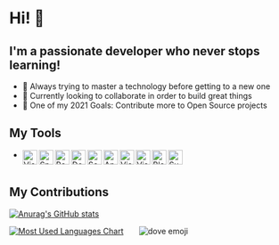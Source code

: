 # Hi! 👋

## I'm a passionate developer who never stops learning!
 - 🌱 Always trying to master a technology before getting to a new one
 - 🤝 Currently looking to collaborate in order to build great things
 - 🥅 One of my 2021 Goals: Contribute more to Open Source projects

## My Tools

<!-- CREDITS TO : Simple Icons (https://github.com/simple-icons/simple-icons#cdn-usage) -->

- [<img align="left" alt="Visual Studio Code" width="26px" src="https://i.ibb.co/qNnNZZJ/intellij.png" />][IntelliJ IDEA]
[<img align="left" alt="Spring Framework" width="26px" src="https://i.ibb.co/GvN1fHF/spring.png" />][Spring Framework]
[<img align="left" alt="Postman" width="26px" src="https://i.ibb.co/vPBFSbd/postman.png" />][Postman]
[<img align="left" alt="Docker" width="26px" src="https://i.ibb.co/GCF8tgK/docker.png" />][Docker]
[<img align="left" alt="Scene Builder" width="26px" src="https://i.ibb.co/xSXxmHV/scenebuilder.png" />][Scene Builder]
[<img align="left" alt="Android Studio" width="26px" src="https://i.ibb.co/FDjhXDG/android-studio.png" />][Android Studio]
[<img align="left" alt="Visual Studio 2019" width="26px" src="https://img.icons8.com/fluent/2x/visual-studio-2019.png" />][Visual Studio 2019]
[<img align="left" alt="Visual Studio Code" width="26px" src="https://i.ibb.co/9htwZFQ/vsc.png" />][Visual Studio Code]
[<img align="left" alt="Blender" width="26px" src="https://i.ibb.co/ggKGNcZ/blender.png" />][Blender]
[<img align="left" alt="Substance 3D" width="26px" src="https://i.ibb.co/wdK3SPF/substance.png" />][Substance 3D]<br/><br/>

## My Contributions

<!-- CREDITS TO : Readme Stats (https://github.com/anuraghazra/github-readme-stats) -->

[![Anurag's GitHub stats](https://github-readme-stats.vercel.app/api?username=algonaud&hide=stars&show_icons=true&theme=dark)](https://github.com/anuraghazra/github-readme-stats)

[![Most Used Languages Chart](https://github-readme-stats.vercel.app/api/top-langs/?username=algonaud&layout=compact&show_icons=true&theme=dark)](https://github.com/anuraghazra/github-readme-stats)  ![dove emoji](https://i.ibb.co/X861jk8/dove.png)

<!-- Links -->

[IntelliJ IDEA]: https://www.jetbrains.com/fr-fr/idea/
[Spring Framework]: https://spring.io/
[Postman]: https://www.postman.com/
[Docker]: https://www.docker.com/
[Scene Builder]: https://gluonhq.com/products/scene-builder/
[Android Studio]: https://developer.android.com/
[Visual Studio 2019]: https://visualstudio.microsoft.com/fr/vs/
[Visual Studio Code]: https://code.visualstudio.com/
[Blender]: https://www.blender.org/
[Substance 3D]: https://www.substance3d.com/products/substance-designer/

